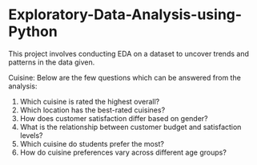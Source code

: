 # Exploratory-Data-Analysis-using-Python

This project involves conducting EDA on a dataset to uncover trends and patterns in the data given. 

Cuisine:
Below are the few questions which can be answered from the analysis:
1. Which cuisine is rated the highest overall?
2. Which location has the best-rated cuisines?
3. How does customer satisfaction differ based on gender?
4. What is the relationship between customer budget and satisfaction levels?
5. Which cuisine do students prefer the most?
6. How do cuisine preferences vary across different age groups?
